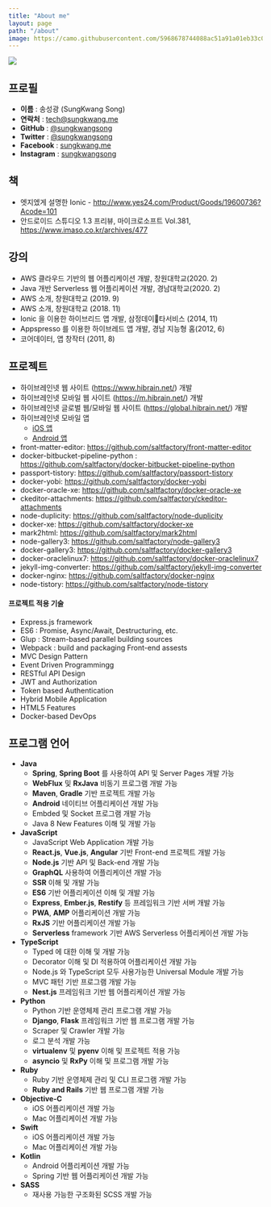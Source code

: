 ```yaml
---
title: "About me"
layout: page
path: "/about"
image: https://camo.githubusercontent.com/5968678744088ac51a91a01eb33c088c178344aa/687474703a2f2f68626e2d626c6f672d6173736574732e73332e616d617a6f6e6177732e636f6d2f73616c74666163746f72792f696d616765732f3137303532375f313339373335373437333639375f333136363030395f6f2b2831292e6a7067
---
```


![](https://camo.githubusercontent.com/5968678744088ac51a91a01eb33c088c178344aa/687474703a2f2f68626e2d626c6f672d6173736574732e73332e616d617a6f6e6177732e636f6d2f73616c74666163746f72792f696d616765732f3137303532375f313339373335373437333639375f333136363030395f6f2b2831292e6a7067)

## 프로필

* **이름** : 송성광 (SungKwang Song)
* **연락처** : [tech@sungkwang.me](mailto:tech@sungkwang.me)
* **GitHub** : [@sungkwangsong](https://github.com/sungkwangsong/)
* **Twitter** : [@sungkwangsong](https://twitter.com/sungkwangsong/)
* **Facebook** : [sungkwang.me](https://facebook.com/sungkwang.me/)
* **Instagram** : [sungkwangsong](https://instagram.com/sungkwangsong/)

## 책 

* 엣지엤게 설명한 Ionic - http://www.yes24.com/Product/Goods/19600736?Acode=101
* 안드로이드 스튜디오 1.3 프리뷰, 마이크로소프트 Vol.381, https://www.imaso.co.kr/archives/477

## 강의

* AWS 클라우드 기반의 웹 어플리케이션 개발, 창원대학교(2020. 2)
* Java 개반 Serverless 웹 어플리케이션 개발, 경남대학교(2020. 2)
* AWS 소개, 창원대학교 (2019. 9)
* AWS 소개, 창원대학교 (2018. 11)
* Ionic 을 이용한 하이브리드 앱 개발, 삼정데이타서비스 (2014, 11)
* Appspresso 를 이용한 하이브레드 앱 개발, 경남 지능형 홈(2012, 6) 
* 코어데이터, 앱 창작터 (2011, 8)

## 프로젝트 

* 하이브레인넷 웹 사이트 (https://www.hibrain.net/) 개발
* 하이브레인넷 모바일 웹 사이트 (https://m.hibrain.net/) 개발
* 하이브레인넷 글로벌 웹/모바일 웹 사이트 (https://global.hibrain.net/) 개발 
* 하이브레인넷 모바일 앱 
  * [iOS 앱](https://apps.apple.com/kr/app/%ED%95%98%EC%9D%B4%EB%B8%8C%EB%A0%88%EC%9D%B8%EB%84%B7/id438616285)
  * [Android 앱](https://play.google.com/store/apps/details?id=net.hibrain.apps.android.hibrainnet&hl=en)
* front-matter-editor: https://github.com/saltfactory/front-matter-editor
* docker-bitbucket-pipeline-python : https://github.com/saltfactory/docker-bitbucket-pipeline-python
* passport-tistory: https://github.com/saltfactory/passport-tistory
* docker-yobi: https://github.com/saltfactory/docker-yobi
* docker-oracle-xe: https://github.com/saltfactory/docker-oracle-xe
* ckeditor-attachments: https://github.com/saltfactory/ckeditor-attachments
* node-duplicity: https://github.com/saltfactory/node-duplicity
* docker-xe: https://github.com/saltfactory/docker-xe
* mark2html: https://github.com/saltfactory/mark2html
* node-gallery3: https://github.com/saltfactory/node-gallery3
* docker-gallery3: https://github.com/saltfactory/docker-gallery3
* docker-oraclelinux7: https://github.com/saltfactory/docker-oraclelinux7
* jekyll-img-converter: https://github.com/saltfactory/jekyll-img-converter
* docker-nginx: https://github.com/saltfactory/docker-nginx
* node-tistory: https://github.com/saltfactory/node-tistory

#### 프로젝트 적용 기술

* Express.js framework
* ES6 : Promise, Async/Await, Destructuring, etc. 
* Glup : Stream-based parallel building sources
* Webpack : build and packaging Front-end assests
* MVC Design Pattern 
* Event Driven Programmingg
* RESTful API Design
* JWT and Authorization 
* Token based Authentication
* Hybrid Mobile Application
* HTML5 Features
* Docker-based DevOps

## 프로그램 언어 

* **Java**
  * **Spring**, **Spring Boot** 를 사용하여 API 및 Server Pages 개발 가능
  * **WebFlux** 및 **RxJava** 비동기 프로그램 개발 가능
  * **Maven**, **Gradle** 기반 프로젝트 개발 가능
  * **Android** 네이티브 어플리케이션 개발 가능
  * Embded 및 Socket 프로그램 개발 가능
  * Java 8 New Features 이해 및 개발 가능
* **JavaScript**
  * JavaScript Web Application 개발 가능 
  * **React.js**, **Vue.js**, **Angular** 기반 Front-end 프로젝트 개발 가능
  * **Node.js** 기반 API 및 Back-end 개발 가능
  * **GraphQL** 사용하여 어플리케이션 개발 가능
  * **SSR** 이해 및 개발 가능
  * **ES6** 기반 어플리케이션 이해 및 개발 가능
  * **Express**, **Ember.js**, **Restify** 등 프레임워크 기반 서버 개발 가능
  * **PWA**, **AMP** 어플리케이션 개발 가능
  * **RxJS** 기반 어플리케이션 개발 가능
  * **Serverless** framework 기반 AWS Serverless 어플리케이션 개발 가능
* **TypeScript**
  * Typed 에 대한 이해 및 개발 가능
  * Decorator 이해 및 DI 적용하여 어플리케이션 개발 가능
  * Node.js 와 TypeScript 모두 사용가능한 Universal Module 개발 가능
  * MVC 패턴 기반 프로그램 개발 가능
  * **Nest.js** 프레임워크 기반 웹 어플리케이션 개발 가능
* **Python**
  * Python 기반 운영체제 관리 프로그램 개발 가능
  * **Django**, **Flask** 프레임워크 기반 웹 프로그램 개발 가능
  * Scraper 및 Crawler 개발 가능
  * 로그 분석 개발 가능
  * **virtualenv** 및 **pyenv** 이해 및 프로젝트 적용 가능
  * **asyncio** 및 **RxPy** 이해 및 프로그램 개발 가능
* **Ruby**
  * Ruby 기반 운영체제 관리 및 CLI 프로그램 개발 가능  
  * **Ruby and Rails** 기반 웹 프로그램 개발 가능
* **Objective-C**
  * iOS 어플리케이션 개발 가능
  * Mac 어플리케이션 개발 가능
* **Swift**
  * iOS 어플리케이션 개발 가능
  * Mac 어플리케이션 개발 가능
* **Kotlin**
  * Android 어플리케이션 개발 가능
  * Spring 기반 웹 어플리케이션 개발 가능
* **SASS**
  * 재사용 가능한 구조화된 SCSS 개발 가능 
